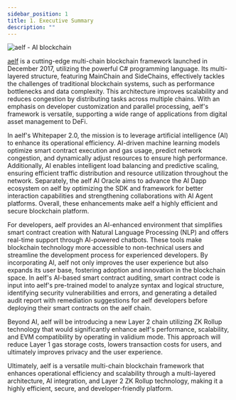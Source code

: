 ```yaml
---
sidebar_position: 1
title: 1. Executive Summary
description: ""
---
```

![aelf - AI blockchain](/img/chapter1.png "aelf - AI blockchain")

[aelf](https://aelf.com/) is a cutting-edge multi-chain blockchain framework launched in December 2017, utilizing the powerful C# programming language. Its multi-layered structure, featuring MainChain and SideChains, effectively tackles the challenges of traditional blockchain systems, such as performance bottlenecks and data complexity. This architecture improves scalability and reduces congestion by distributing tasks across multiple chains. With an emphasis on developer customization and parallel processing, aelf's framework is versatile, supporting a wide range of applications from digital asset management to DeFi.

In aelf's Whitepaper 2.0, the mission is to leverage artificial intelligence (AI) to enhance its operational efficiency. AI-driven machine learning models optimize smart contract execution and gas usage, predict network congestion, and dynamically adjust resources to ensure high performance. Additionally, AI enables intelligent load balancing and predictive scaling, ensuring efficient traffic distribution and resource utilization throughout the network. Separately, the aelf AI Oracle aims to advance the AI Dapp ecosystem on aelf by optimizing the SDK and framework for better interaction capabilities and strengthening collaborations with AI Agent platforms. Overall, these enhancements make aelf a highly efficient and secure blockchain platform.

For developers, aelf provides an AI-enhanced environment that simplifies smart contract creation with Natural Language Processing (NLP) and offers real-time support through AI-powered chatbots. These tools make blockchain technology more accessible to non-technical users and streamline the development process for experienced developers. By incorporating AI, aelf not only improves the user experience but also expands its user base, fostering adoption and innovation in the blockchain space. In aelf's AI-based smart contract auditing, smart contract code is input into aelf's pre-trained model to analyze syntax and logical structure, identifying security vulnerabilities and errors, and generating a detailed audit report with remediation suggestions for aelf developers before deploying their smart contracts on the aelf chain.

Beyond AI, aelf will be introducing a new Layer 2 chain utilizing ZK Rollup technology that  would significantly enhance aelf's performance, scalability, and EVM compatibility by operating in validium mode. This approach will reduce Layer 1 gas storage costs, lowers transaction costs for users, and ultimately improves privacy and the user experience.

Ultimately, aelf is a versatile multi-chain blockchain framework that enhances operational efficiency and scalability through a multi-layered architecture, AI integration, and Layer 2 ZK Rollup technology, making it a highly efficient, secure, and developer-friendly platform.
